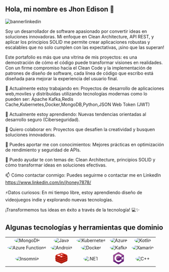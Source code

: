 ## Hola, mi nombre es Jhon Edison 👋
![bannerlinkedin](https://github.com/user-attachments/assets/07f1dfa4-7a06-4313-9c3d-711e74311df2)

Soy un desarrollador de software apasionado por convertir ideas en soluciones innovadoras. Mi enfoque en Clean Architecture, API REST, y aplicar los principios SOLID me permite crear aplicaciones robustas y escalables que no solo cumplen con las expectativas, ¡sino que las superan!

Este portafolio es más que una vitrina de mis proyectos: es una demostración de cómo el código puede transformar visiones en realidades. Con un firme compromiso hacia el Clean Code y la implementación de patrones de diseño de software, cada línea de código que escribo está diseñada para mejorar la experiencia del usuario final.

🔭 Actualmente estoy trabajando en: Proyectos de desarrollo de aplicaciones web,moviles y distribuidas utilizando tecnologías modernas como lo pueden ser: Apache Kafka,Redis Cache,Kubernetes,Docker,MongoDB,Python,JSON Web Token (JWT)

🌱  Actualmente estoy aprendiendo: Nuevas tendencias orientadas al desarrollo seguro (Ciberseguridad).

👯 Quiero colaborar en: Proyectos que desafíen la creatividad y busquen soluciones innovadoras.

🤔 Puedes aportar me con conocimientos: Mejores prácticas en optimización de rendimiento y seguridad de APIs.

💬 Puedo ayudar te con temas de: Clean Architecture, principios SOLID y cómo transformar ideas en soluciones efectivas.

📫 Cómo contactar conmigo: Puedes seguirme o contactar me en LinkedIn https://www.linkedin.com/in/jhoney7878/

⚡Datos curiosos: En mi tiempo libre, estoy aprendiendo diseño de videojuegos indie y explorando nuevas tecnologías.

¡Transformemos tus ideas en éxito a través de la tecnología! 💻✨

## Algunas tecnologías y herramientas que dominio
<div style="overflow-x:auto; text-align: center;">

<table style="margin: auto; border-collapse: collapse; width: 100%; max-width: 100%;">
    <tr>
        <td><img src="https://webimages.mongodb.com/_com_assets/cms/kuyjf3vea2hg34taa-horizontal_default_slate_blue.svg?auto=format%252Ccompress" alt="MongoDB"   title="MongoDB" width="100%" height="40" style="border-radius: 50%;" /></td>
        <td ><img src="https://www.vectorlogo.zone/logos/java/java-icon.svg" alt="Java"   title="Java" width="40" height="40" style="border-radius: 50%;" /></td>
        <td><img src="https://miro.medium.com/v2/resize:fit:1024/1*V8JWIC-tqYQkS1b1edsu3w.png" alt="Kubernetes"   title="Kubernetes" width="100" height="40" style="border-radius: 50%" /></td>
        <td><img src="https://azure.microsoft.com/svghandler/azure-logo.svg" width="40" alt="Azure"   title="Azure" height="40" style="border-radius: 50%;" /></td>
        <td><img src="https://miro.medium.com/max/1260/1*_JIynJkYTmtADwj-RARpAQ.png" alt="Kotlin"   title="Kotlin" width="80" height="40" style="border-radius: 50%;" /></td>
    </tr>
    <tr>
        <td><img src="https://www.vectorlogo.zone/logos/azurefunctions/azurefunctions-ar21.svg" alt="Azure Functions"   title="Azure Functions" width="90" height="40" style="border-radius: 50%;" /></td>
        <td><img src="https://img.icons8.com/?size=48&id=1LAX3PYMg2iA&format=png"  alt="Android"   title="Android"  width="40" height="40" style="border-radius: 50%;" /></td>
        <td><img src="https://www.vectorlogo.zone/logos/docker/docker-icon.svg" alt="Docker"   title="Docker" width="80" height="40" style="border-radius: 50%;" /></td>
        <td><img src="https://www.vectorlogo.zone/logos/apache_kafka/apache_kafka-ar21.svg" alt="Kafka"   title="Kafka" width="80" height="40" style="border-radius: 50%;" /></td>
        <td><img src="https://upload.wikimedia.org/wikipedia/commons/thumb/f/f2/Xamarin-logo.svg/2560px-Xamarin-logo.svg.png"  alt="Xamarin"   title="Xamarin" width="80" height="40" style="border-radius: 50%;" /></td>
    </tr>
    <tr>
        <td><img src="https://seeklogo.com/images/I/insomnia-logo-1D1353219A-seeklogo.com.png" alt="Insomnia"   title="Insomnia" width="90" height="40" style="border-radius: 50%;" /></td>
        <td><img src="https://raw.githubusercontent.com/devicons/devicon/master/icons/redis/redis-original.svg" alt="Redis"   title="Redis" width="40" height="40" style="border-radius: 50%;" /></td>
        <td><img src="https://www.vectorlogo.zone/logos/dotnet/dotnet-horizontal.svg" alt=".NET"  title=".NET" width="80" height="40" style="border-radius: 50%;" /></td>
        <td><img src="https://raw.githubusercontent.com/devicons/devicon/master/icons/csharp/csharp-original.svg" alt="C#"   title="C#" width="40" height="40" style="border-radius: 50%;" /></td>
        <td><img src="https://upload.wikimedia.org/wikipedia/commons/thumb/1/18/ISO_C%2B%2B_Logo.svg/306px-ISO_C%2B%2B_Logo.svg.png?20170928190710" alt="C++"   title="C++"  width="40" height="40" style="border-radius: 50%;" /></td>
    </tr>
</table>

</div>



